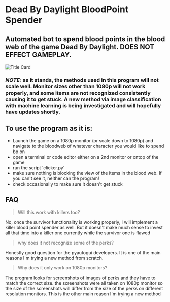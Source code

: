 # Dead By Daylight BloodPoint Spender
## Automated bot to spend blood points in the blood web of the game Dead By Daylight. **DOES NOT EFFECT GAMEPLAY.**


![Title Card](https://static.wikia.nocookie.net/deadbydaylight_gamepedia_en/images/3/3d/Header_5thAnniversary.jpg/revision/latest?cb=20210602112536)


### ***NOTE:*** as it stands, the methods used in this program will not scale well. Monitor sizes other than 1080p will not work properly, and some items are not recognized consistently causing it to get stuck. A new method via image classification with machine learning is being investigated and will hopefully have updates shortly.


## To use the program as it is:
+ Launch the game on a 1080p monitor (or scale down to 1080p) and navigate to the bloodweb of whatever character you would like to spend bp on
+ open a terminal or code editor either on a 2nd monitor or ontop of the game
+ run the script 'clicker.py'
+ make sure nothing is blocking the view of the items in the blood web. If you can't see it, neither can the program!
+ check occasionally to make sure it doesn't get stuck


## FAQ
> Will this work with killers too?

No, once the survivor functionality is working properly, I will implement a killer blood point spender as well. But it doesn't make much sense to invest all that time into a killer one currently while the survivor one is flawed

> why does it not recognize some of the perks?

Honestly good question for the pyautogui developers. It is one of the main reasons I'm trying a new method from scratch.

> Why does it only work on 1080p monitors?

The program looks for screenshots of images of perks and they have to match the correct size. the screenshots were all taken on 1080p monitor so the size of the screenshots will differ from the size of the perks on different resolution monitors. This is the other main reason I'm trying a new method
